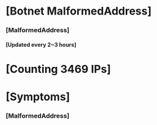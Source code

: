 # [Botnet MalformedAddress]
### [MalformedAddress]
#### [Updated every 2~3 hours]

# [Counting 3469 IPs]

# [Symptoms] 
###   [MalformedAddress]
